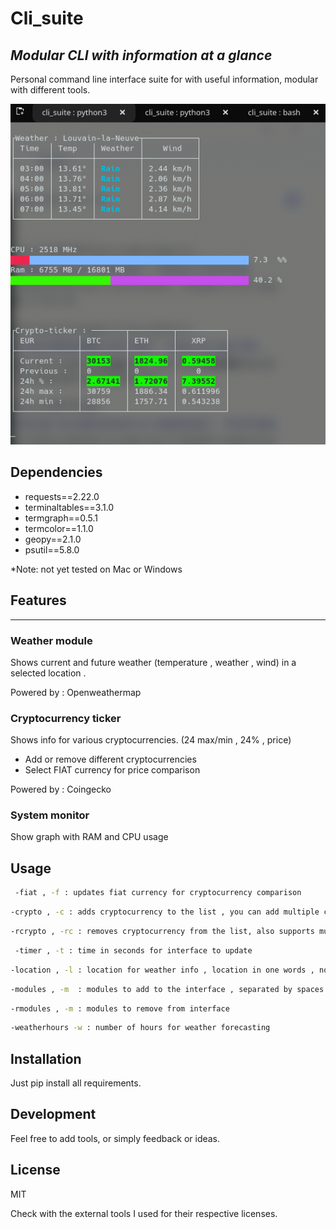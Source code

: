 # Cli_suite
## _Modular CLI with information at a glance_

Personal command line interface suite for with useful information, modular with different tools.

![alt text](https://raw.githubusercontent.com/LobsterBM/cli_suite/main/screenshot.png?token=AJAGATARRB4XX7QU5YD2CALA4UB3Y)

## Dependencies 
* requests==2.22.0
* terminaltables==3.1.0
* termgraph==0.5.1
* termcolor==1.1.0
* geopy==2.1.0
* psutil==5.8.0

*Note: not yet tested on Mac or Windows



## Features

*** 
### Weather module
Shows current and future weather (temperature , weather , wind)  in a selected location .

Powered by : Openweathermap

### Cryptocurrency ticker
Shows info for various cryptocurrencies. (24 max/min , 24% , price)
* Add or remove different cryptocurrencies 
* Select FIAT currency for price comparison

Powered by : Coingecko

### System monitor
Show graph with RAM and CPU  usage 

## Usage
  
```sh
 -fiat , -f : updates fiat currency for cryptocurrency comparison
```
 ```sh
 -crypto , -c : adds cryptocurrency to the list , you can add multiple coins separated by a space
 ```
 ```sh
 -rcrypto , -rc : removes cryptocurrency from the list, also supports multiple coins
 ```
 
 ```sh
  -timer , -t : time in seconds for interface to update 
  ```
 ```sh
 -location , -l : location for weather info , location in one words , no spaces
 ```
 ```sh
 -modules , -m  : modules to add to the interface , separated by spaces
 ```
 ```sh
 -rmodules , -m : modules to remove from interface
 ```
 ```sh
 -weatherhours -w : number of hours for weather forecasting
```

## Installation

Just pip install all requirements.

## Development

Feel free to add tools, or simply feedback or ideas.

## License

MIT

Check with the external tools I used for their respective licenses.

